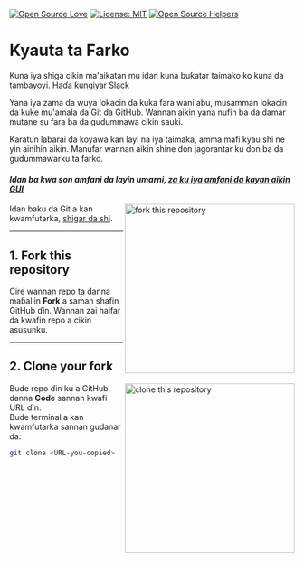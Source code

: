 [![Open Source Love](https://badges.frapsoft.com/os/v1/open-source.svg?v=103)](https://github.com/ellerbrock/open-source-badges/)
[![License: MIT](https://img.shields.io/badge/License-MIT-green.svg)](https://opensource.org/licenses/MIT)
[![Open Source Helpers](https://www.codetriage.com/roshanjossey/first-contributions/badges/users.svg)](https://www.codetriage.com/roshanjossey/first-contributions)

# Kyauta ta Farko

Kuna iya shiga cikin ma'aikatan mu idan kuna buƙatar taimako ko kuna da tambayoyi. [Haɗa ƙungiyar Slack](https://join.slack.com/t/firstcontributors/shared_invite)

Yana iya zama da wuya lokacin da kuka fara wani abu, musamman lokacin da kuke mu'amala da Git da GitHub. Wannan aikin yana nufin ba da damar mutane su fara ba da gudummawa cikin sauki.  

Karatun labarai da koyawa kan layi na iya taimaka, amma mafi kyau shi ne yin ainihin aikin. Manufar wannan aikin shine don jagorantar ku don ba da gudummawarku ta farko.  

#### *Idan ba kwa son amfani da layin umarni, [za ku iya amfani da kayan aikin GUI](#gui-tool-tutorials)*

<img align="right" width="300" src="https://firstcontributions.github.io/assets/Readme/fork.png" alt="fork this repository" />

Idan baku da Git a kan kwamfutarka, [shigar da shi](https://git-scm.com/book/en/v2/Getting-Started-Installing-Git).

---

## 1. Fork this repository

Cire wannan repo ta danna maɓallin **Fork** a saman shafin GitHub ɗin. Wannan zai haifar da kwafin repo a cikin asusunku.

---

## 2. Clone your fork

<img align="right" width="300" src="https://firstcontributions.github.io/assets/Readme/clone.png" alt="clone this repository" />

Bude repo ɗin ku a GitHub, danna **Code** sannan kwafi URL ɗin.  
Bude terminal a kan kwamfutarka sannan gudanar da:

```bash
git clone <URL-you-copied>
